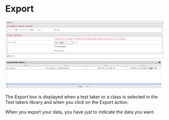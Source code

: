 <!--
parent: 'Manage Test Takers'
created_at: '2012-04-12 18:15:06'
updated_at: '2013-03-13 13:55:24'
authors:
    - 'Jérôme Bogaerts'
contributors:
    - 'Sophie Doublet'
tags:
    - 'Manage Test Takers'
-->

Export
======

![](../resources/testtakers-export1.png)

The Export box is displayed when a test taker or a class is selected in the Test takers library and when you click on the Export action.

When you export your data, you have just to indicate the data you want.


